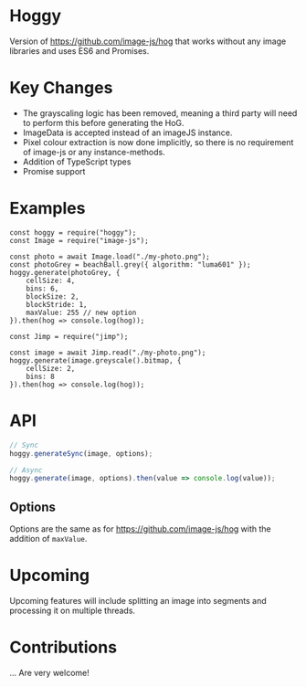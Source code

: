 Hoggy
===

Version of https://github.com/image-js/hog that works without any image libraries and uses ES6 and Promises.

# Key Changes

* The grayscaling logic has been removed, meaning a third party will need to perform this before generating the HoG.
* ImageData is accepted instead of an imageJS instance.
* Pixel colour extraction is now done implicitly, so there is no requirement of image-js or any instance-methods.
* Addition of TypeScript types
* Promise support

# Examples

```
const hoggy = require("hoggy");
const Image = require("image-js");

const photo = await Image.load("./my-photo.png");
const photoGrey = beachBall.grey({ algorithm: "luma601" });
hoggy.generate(photoGrey, {
    cellSize: 4,
    bins: 6,
    blockSize: 2,
    blockStride: 1,
    maxValue: 255 // new option
}).then(hog => console.log(hog));
```

```
const Jimp = require("jimp");

const image = await Jimp.read("./my-photo.png");
hoggy.generate(image.greyscale().bitmap, {
    cellSize: 2,
    bins: 8    
}).then(hog => console.log(hog));
```

# API

```js
// Sync
hoggy.generateSync(image, options);

// Async
hoggy.generate(image, options).then(value => console.log(value));
```

## Options

Options are the same as for https://github.com/image-js/hog with the addition of `maxValue`.

# Upcoming

Upcoming features will include splitting an image into segments and processing it on multiple threads.

# Contributions

... Are very welcome!

